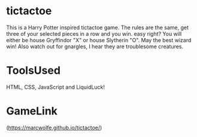 # tictactoe

This is a Harry Potter inspired tictactoe game. 
The rules are the same, get three of your selected pieces in a row and you win. easy right? 
You will either be house Gryffindor "X" or house Slytherin "O".
May the best wizard win!
Also watch out for gnargles, I hear they are troublesome creatures.
# ToolsUsed 
HTML,
CSS,
JavaScript and
LiquidLuck!

# GameLink

(https://marcwolfe.github.io/tictactoe/)


